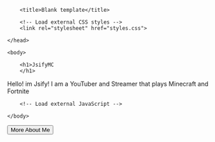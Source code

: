 <html>
    <head>
        <meta charset="utf-8">

        <title>Blank template</title>

        <!-- Load external CSS styles -->
        <link rel="stylesheet" href="styles.css">

    </head>

    <body>

        <h1>JsifyMC
        </h1>

Hello! im Jsify! I am a YouTuber and Streamer that plays Minecraft and Fortnite
        
        <!-- Load external JavaScript -->
        
    </body>

</html>
<button OnClick="alertButton()">More About Me</button>
